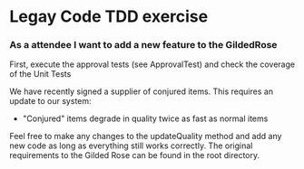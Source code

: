 # Legay Code TDD exercise

### As a attendee I want to add a new feature to the GildedRose

First, execute the approval tests (see ApprovalTest) and check the coverage of the Unit Tests 

We have recently signed a supplier of conjured items. This requires an update to our system:
* "Conjured" items degrade in quality twice as fast as normal items

Feel free to make any changes to the updateQuality method and add any new code as long as everything still works correctly. The original requirements to the Gilded Rose can be found in the root directory.


